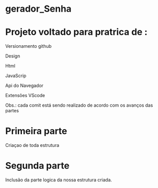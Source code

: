 ﻿# gerador_Senha

# Projeto voltado para pratrica de :

Versionamento github

Design

Html

JavaScrip

Api do Navegador

Extensões VScode

Obs.: cada comit está sendo realizado de acordo com os avanços das partes

# Primeira parte
Criaçao de toda estrutura

# Segunda parte 
Inclusão da parte logica da nossa estrutura criada.




